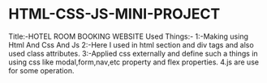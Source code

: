 # HTML-CSS-JS-MINI-PROJECT
Title:-HOTEL ROOM BOOKING WEBSITE
Used Things:- 1:-Making using Html And Css And Js
              2:-Here I used in html section and div tags and also used class attributes.
              3:-Applied css externally and define such a things in using css like modal,form,nav,etc property and flex properties.
              4.js are use for some operation.
